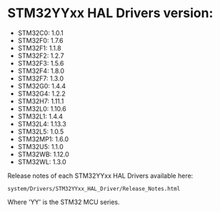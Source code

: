 # STM32YYxx HAL Drivers version:

  * STM32C0: 1.0.1
  * STM32F0: 1.7.6
  * STM32F1: 1.1.8
  * STM32F2: 1.2.7
  * STM32F3: 1.5.6
  * STM32F4: 1.8.0
  * STM32F7: 1.3.0
  * STM32G0: 1.4.4
  * STM32G4: 1.2.2
  * STM32H7: 1.11.1
  * STM32L0: 1.10.6
  * STM32L1: 1.4.4
  * STM32L4: 1.13.3
  * STM32L5: 1.0.5
  * STM32MP1: 1.6.0
  * STM32U5: 1.1.0
  * STM32WB: 1.12.0
  * STM32WL: 1.3.0

Release notes of each STM32YYxx HAL Drivers available here:

`system/Drivers/STM32YYxx_HAL_Driver/Release_Notes.html`

Where 'YY' is the STM32 MCU series.
